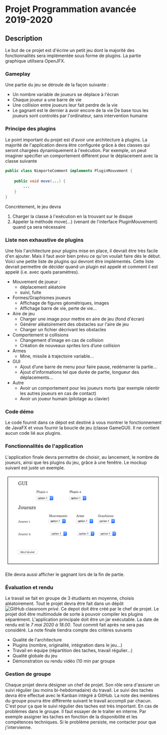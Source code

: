 # Projet Programmation avancée 2019-2020

## Description  
Le but de ce projet est d'écrire un petit jeu dont la majorité des fonctionnalités sera implémentée sous forme
de plugins. La partie graphique utilisera OpenJFX.


### Gameplay
Une partie du jeu se déroule de la façon suivante :
   * Un nombre variable de joueurs se déplace à l'écran
   * Chaque joueur a une barre de vie
   * Une collision entre joueurs leur fait perdre de la vie
   * Le gagnant est le dernier à avoir encore de la vie
De base tous les joueurs sont controlés par l'ordinateur, sans intervention humaine

### Principe des plugins    
Le point important du projet est d'avoir une architecture à plugins. La majorité de l'application devra être configurée grâce à des classes qui seront chargées dynamiquement à l'exécution.
Par exemple, on peut imaginer spécifier un comportement différent pour le déplacement avec la classe suivante

```java
public class NimporteComment implements PluginMouvement {

	public void move(...) {
	    ...
	}
}
```
Concrètement, le jeu devra
1. Charger la classe à l'exécution en la trouvant sur le disque
1. Appeler la méthode move(...) (venant de l'interface PluginMouvement) quand ça sera nécessaire

### Liste non exhaustive de plugins
Une fois l'architecture pour plugins mise en place, il devrait être très facile d'en ajouter. Mais il faut avoir bien prévu ce qu'on voulait faire dès le début. Voici une petite liste de plugins qui devront être implémentés. Cette liste devrait permettre de décider quand un plugin est appelé et comment il est appelé (i.e. avec quels paramètres).

*  Mouvement de joueur :
    * déplacement aléatoire
    * suivi, fuite
* Formes/Graphismes joueurs
    * Affichage de figures géométriques, images
    * Affichage barre de vie, perte de vie...
* Aire de jeu
    * Charger une image pour mettre en aire de jeu (fond d'écran)
    * Générer aléatoirement des obstacles sur l'aire de jeu
    * Charger un fichier décrivant les obstacles     
* Comportement si collisions
    * Changement d’image en cas de collision
    * Création de nouveaux sprites lors d’une collision
* Armes
	* Mine, missile à trajectoire variable...
* GUI
    * Ajout d’une barre de menu pour faire pause, redémarrer la partie...
    * Ajout d'informations tel que durée de partie, longueur des déplacements...
* Autre
    * Avoir un comportement pour les joueurs morts (par exemple ralentir les autres joueurs en cas de contact)
    * Avoir un joueur humain (pilotage au clavier)


 ### Code démo
 Le code fournit dans ce dépot est destiné à vous montrer le fonctionnement de JavaFX et vous fournir la boucle de jeu (classe GameGUI). Il ne contient aucun code lié aux plugins.


 ### Fonctionnalités de l'application
 L'application finale devra permettre de choisir, au lancement, le nombre de joueurs, ainsi que les plugins du jeu, grâce à une fenêtre. Le mockup suivant est juste un exemple.

 ![mokup de fenêtre](./doc/mockup.png "Mockup réalisé avec http://framebox.org")

 Elle devra aussi afficher le gagnant lors de la fin de partie.


### Évaluation et rendu  
 Le travail se fait en groupe de 3 étudiants en moyenne, choisis aléatoirement. Tout le projet devra être fait dans un dépôt ![GitHub classroom](https://classroom.github.com/g/t-04as7P) *privé*. Ce depot doit
 être créé par le chef de projet. Le projet doit être multimodule de sorte à pouvoir compiler les plugins séparément. L'application principale doit être un jar exécutable.
 La date de rendu est le *7 mai 2020 à 18.00*. Tout commit fait après ne sera pas considéré.
 La note finale tiendra compte des critères suivants
  * Qualité de l'architecture
  * Plugins (nombre, originalité, intégration dans le jeu...)
  * Travail en équipe (répartition des taches, travail régulier...)
  * Qualité globale du jeu
  * Démonstration ou rendu vidéo (10 min par groupe

### Gestion de groupe
 Chaque projet devra désigner un chef de projet. Son rôle sera d'assurer
 un suivi régulier (au moins bi-hebdomadaire) du travail. Le suivi des taches devra être effectué avec le Kanban intégré à GitHub.
 La note des membres du groupe pourra être différente suivant le travail accompli par chacun. C'est pour ça que le suivi régulier des taches est très important.
 En cas de problèmes dans le groupe. Il faut essayer de le traiter en interne. Par exemple assigner les taches en fonction de la disponibilité et les compétences techniques. Si le problème persiste, me contacter pour que j'intervienne.  
